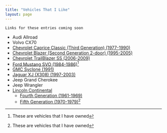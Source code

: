 ```yaml
---
title: "Vehicles That I Like"
layout: page
---
```


`Links for these entries coming soon`

- Audi Allroad
- Volvo CX70
- [Chevrolet Caprice Classic (Third Generation) (1977-1990)][1]
- [Chevrolet Blazer (Second Generation 2-door) (1995-2005)][2]
- [Chevrolet TrailBlazer SS (2006-2009)][3]
- [Ford Mustang SVO (1984-1986)][4][^1]
- [GMC Syclone (1991)][5]
- [Jaguar XJ (X308) (1997-2003)][6]
- Jeep Grand Cherokee
- Jeep Wrangler
- [Lincoln Continental][7]
	- [Fourth Generation (1961-1969)][8]
	- [Fifth Generation (1970-1979)][9][^1]

[^1]: These are vehicles that I have owned

[1]:	http://en.wikipedia.org/wiki/Chevrolet_Caprice_Classic#Third_generation_.281977.E2.80.931990.29
[2]:	http://en.wikipedia.org/wiki/Chevrolet_S-10_Blazer#Second_generation
[3]:	http://en.wikipedia.org/wiki/Chevrolet_TrailBlazer#SS
[4]:	http://en.wikipedia.org/wiki/Mustang_SVO
[5]:	http://en.wikipedia.org/wiki/GMC_Syclone
[6]:	http://en.wikipedia.org/wiki/Jaguar_XJ_(X308)
[7]:	http://en.wikipedia.org/wiki/Lincoln_Continental
[8]:	https://en.wikipedia.org/wiki/Lincoln_Continental#Fourth_generation_.281961.E2.80.9369.29
[9]:	https://en.wikipedia.org/wiki/Lincoln_Continental#Fifth_generation_.281970.E2.80.9379.29

